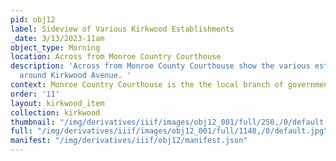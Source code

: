```yaml
---
pid: obj12
label: Sideview of Various Kirkwood Establishments
_date: 3/13/2023-11am
object_type: Morning
location: Across from Monroe Country Courthouse
description: 'Across from Monroe County Courthouse show the various establishments
  around Kirkwood Avenue. '
context: Monroe Country Courthouse is the the local branch of government.
order: '11'
layout: kirkwood_item
collection: kirkwood
thumbnail: "/img/derivatives/iiif/images/obj12_001/full/250,/0/default.jpg"
full: "/img/derivatives/iiif/images/obj12_001/full/1140,/0/default.jpg"
manifest: "/img/derivatives/iiif/obj12/manifest.json"
---
```

